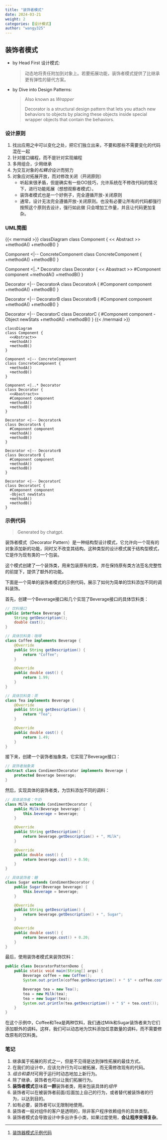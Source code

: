 ```yaml
---
title: "装饰者模式"
date: 2024-03-21
weight: 2
categories: [设计模式]
author: "wangy325"
---
```


## 装饰者模式

- by Head First 设计模式:
  > 动态地将责任附加到对象上。若要拓展功能，装饰者模式提供了比继承更有弹性的替代方案。

- by Dive into Design Patterns:
  > Also known as *Wrapper*
  >
  > Decorator is a structural design pattern that lets you attach new behaviors
    to objects by placing these objects inside special wrapper objects that
    contain the behaviors.

    <!--more-->

### 设计原则

1. 找出应用之中可以变化之处，把它们独立出来，不要和那些不需要变化的代码混在一起
2. 针对接口编程，而不是针对实现编程
3. 多用组合，少用继承
4. 为交互对象的*松耦合*设计而努力
5. 对象应对拓展开放，而对修改关闭（开闭原则）
   - 听起来很矛盾，但是确实有一些OO技巧，允许系统在不修改代码的情况下，进行功能拓展（想想观察者模式）。
   - 装饰者模式也是一个好例子，完全遵循开放-关闭原则
   - 通常，设计无法完全遵循开放-关闭原则。也没有必要让所有的代码都强行按照这个原则去设计，强行如此做
     只会增加工作量，并且让代码更加复杂。

### UML简图

{{< mermaid >}}
classDiagram
class Component {
  << Abstract >>
  +methodA()
  +methodB()
}

Component <|-- ConcreteComponent
class ConcreteComponent {
  +methodA()
  +methodB()
}

Component <|..* Decorator
class Decorator {
  << Abastract >>
  #Component component
  +methodA()
  +methodB()
}

Decorator <|-- DecoratorA
class DecoratorA {
  #Component component
  +methodA()
  +methodB()
}

Decorator <|-- DecoratorB
class DecoratorB {
  #Component component
  +methodA()
  +methodB()
}

Decorator <|-- DecoratorC
class DecoratorC {
  #Component component
  -Object newStats
  +methodA()
  +methodB()
}
{{< /mermaid >}}

```mermaid
classDiagram
class Component {
  <<Abstract>>
  +methodA()
  +methodB()
}

Component <|-- ConcreteComponent
class ConcreteComponent {
  +methodA()
  +methodB()
}

Component <|..* Decorator
class Decorator {
  <<Abastract>>
  #Component component
  +methodA()
  +methodB()
}

Decorator <|-- DecoratorA
class DecoratorA {
  #Component component
  +methodA()
  +methodB()
}

Decorator <|-- DecoratorB
class DecoratorB {
  #Component component
  +methodA()
  +methodB()
}

Decorator <|-- DecoratorC
class DecoratorC {
  #Component component
  -Object newStats
  +methodA()
  +methodB()
}
```

### 示例代码

> Generated by chatgpt.

装饰者模式（Decorator Pattern）是一种结构型设计模式，它允许向一个现有的对象添加新的功能，同时又不改变其结构。这种类型的设计模式属于结构型模式，它是作为现有类的一个包装。

这个模式创建了一个装饰类，用来包装原有的类，并在保持原有类方法签名完整性的前提下，提供了额外的功能。

下面是一个简单的装饰者模式的示例代码，展示了如何为简单的饮料添加不同的调料装饰。

首先，创建一个Beverage接口和几个实现了Beverage接口的具体饮料类：

```java
// 饮料接口
public interface Beverage {
    String getDescription();
    double cost();
}

// 具体饮料类：咖啡
class Coffee implements Beverage {
    @Override
    public String getDescription() {
        return "Coffee";
    }

    @Override
    public double cost() {
        return 1.99;
    }
}

// 具体饮料类：茶
class Tea implements Beverage {
    @Override
    public String getDescription() {
        return "Tea";
    }

    @Override
    public double cost() {
        return 1.49;
    }
}
```

接下来，创建一个装饰者抽象类，它实现了Beverage接口：

```java
// 装饰者抽象类
abstract class CondimentDecorator implements Beverage {
    protected Beverage beverage;
}
```

然后，实现具体的装饰者类，为饮料添加不同的调料：

```java
// 具体装饰者：牛奶
class Milk extends CondimentDecorator {
    public Milk(Beverage beverage) {
        this.beverage = beverage;
    }

    @Override
    public String getDescription() {
        return beverage.getDescription() + ", Milk";
    }

    @Override
    public double cost() {
        return beverage.cost() + 0.50;
    }
}

// 具体装饰者：糖
class Sugar extends CondimentDecorator {
    public Sugar(Beverage beverage) {
        this.beverage = beverage;
    }

    @Override
    public String getDescription() {
        return beverage.getDescription() + ", Sugar";
    }

    @Override
    public double cost() {
        return beverage.cost() + 0.20;
    }
}
```

最后，使用装饰者模式来装饰饮料：

```java
public class DecoratorPatternDemo {
    public static void main(String[] args) {
        Beverage coffee = new Coffee();
        System.out.println(coffee.getDescription() + " $" + coffee.cost());

        Beverage tea = new Tea();
        tea = new Milk(tea);
        tea = new Sugar(tea);
        System.out.println(tea.getDescription() + " $" + tea.cost());
    }
}
```

在这个示例中，Coffee和Tea是两种饮料，我们通过Milk和Sugar装饰者来为它们添加额外的调料。这样，我们可以动态地为饮料添加任意数量的调料，而不需要修改原有的饮料类。

### 笔记

1. 继承属于拓展的形式之一，但是不见得是达到弹性拓展的最佳方式。
2. 在我们的设计中，应该允许行为可以被拓展，而无需修改现有的代码。
3. *组合和委托*可用于运行时动态地加上新行为。
4. 除了继承，装饰者也可以让我们拓展行为。
5. **装饰者模式**意味着**一群**装饰者类，用来包装具体的*组件*
6. 装饰者可以在被装饰者前面/后面加上自己的行为，或者替代被装饰者的行为，以达到目的。
7. 如有必要，装饰者可以无限制地使用。
8. 装饰者一般对组件的客户是透明的，除非客户程序依赖组件的具体类型。
9. 装饰者模式会导致设计中多出许多小类，如果过度使用，**会让程序变得复杂**。

---

1. [装饰器模式示例代码](https://github.com/wangy325/java-review/blob/d6d740b5a9b5de3f7d64579288b1b8c96c8b8da5/src/main/java/com/wangy/designpattern/structure/decorator)
